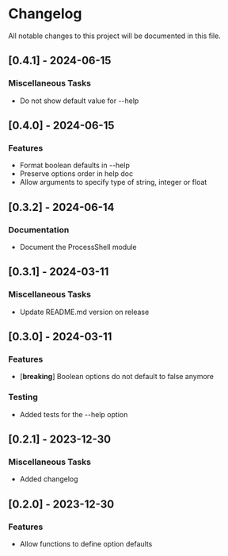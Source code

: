 # Changelog

All notable changes to this project will be documented in this file.

## [0.4.1] - 2024-06-15

### Miscellaneous Tasks

- Do not show default value for --help

## [0.4.0] - 2024-06-15

### Features

- Format boolean defaults in --help
- Preserve options order in help doc
- Allow arguments to specify type of string, integer or float

## [0.3.2] - 2024-06-14

### Documentation

- Document the ProcessShell module

## [0.3.1] - 2024-03-11

### Miscellaneous Tasks

- Update README.md version on release

## [0.3.0] - 2024-03-11

### Features

- [**breaking**] Boolean options do not default to false anymore

### Testing

- Added tests for the --help option

## [0.2.1] - 2023-12-30

### Miscellaneous Tasks

- Added changelog

## [0.2.0] - 2023-12-30

### Features

- Allow functions to define option defaults

<!-- generated by git-cliff -->
